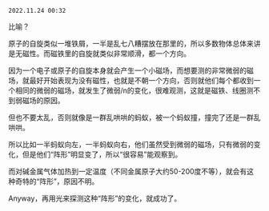 `2022.11.24 00:32`

比喻？

原子的自旋类似一堆铁屑，一半是乱七八糟摆放在那里的，所以多数物体总体来讲是无磁性。而磁铁里的自旋就类似非常顺滑，都一个方向。

因为一个电子或原子的自旋本身就会产生一个小磁场，而想要测的非常微弱的磁场，就最好开始表现为没有磁性，也就是不朝一个方向，否则就他们每个都收到一个相同的微弱的磁场，就发生了微弱/n的变化，很难观测，这就是磁铁、线圈测不到弱磁场的原因。

但也不要太乱，否则就像是一群乱哄哄的蚂蚁，被一个蚂蚁撞，撞完了还是一群乱哄哄。

所以比如一半蚂蚁向左，一半蚂蚁向右，他们虽然受到微弱的磁场，只有微弱的变化，但是他们“阵形”明显变了，所以“很容易”能观察到。

而对碱金属气体加热到一定温度（不同金属原子大约50-200度不等），就会有这种奇特的“阵形”，原因不明。

Anyway，再用光来探测这种“阵形”的变化，就成功了。